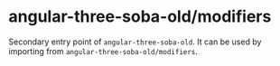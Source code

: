# angular-three-soba-old/modifiers

Secondary entry point of `angular-three-soba-old`. It can be used by importing from `angular-three-soba-old/modifiers`.
